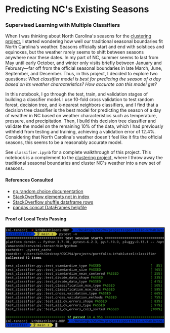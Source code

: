 # Predicting NC's Existing Seasons
### Supervised Learning with Multiple Classifiers

When I was thinking about North Carolina's seasons for the [clustering project](../clustering/README.md), I started wondering how well our traditional seasonal boundaries fit North Carolina's weather. Seasons officially start and end with solstices and equinoxes, but the weather rarely seems to shift between seasons anywhere near these dates. In my part of NC, summer seems to last from May until early October, and winter only visits briefly between January and February—far off from the official seasonal boundaries in late March, June, September, and December. Thus, in this project, I decided to explore two questions: *What classifier model is best for predicting the season of a day based on its weather characteristics? How accurate can this model get?* 

In this notebook, I go through the test, train, and validation stages of building a classifier model. I use 10-fold cross validation to test random forest, decision tree, and k-nearest neighbors classifiers, and I find that a decision tree classifier is the best model for predicting the season of a day of weather in NC based on weather characteristics such as temperature, pressure, and precipitation. Then, I build this decision tree classifier and validate the model on the remaining 10% of the data, which I had previously withheld from testing and training, achieving a validation error of 12.4%. Considering that North Carolina's weather doesn't feel like it fits the official seasons, this seems to be a reasonably accurate model.

See `classifier.ipynb` for a complete walkthrough of this project. This notebook is a complement to the [clustering project](../clustering), where I throw away the traditional seasonal boundaries and cluster NC's weather into a new set of seasons.

#### References Consulted
- [np.random.choice documentation](https://numpy.org/doc/stable/reference/random/generated/numpy.random.choice.html)
- [StackOverflow elements not in index](https://stackoverflow.com/questions/27824075/accessing-numpy-array-elements-not-in-a-given-index-list)
- [StackOverflow shuffle dataframe rows](https://stackoverflow.com/questions/29576430/shuffle-dataframe-rows)
- [pandas concat DataFrames helpfile](https://pandas.pydata.org/pandas-docs/stable/user_guide/merging.html)

#### Proof of Local Tests Passing

![Pytest Tests](local-tests.png)